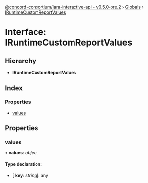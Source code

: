 [@concord-consortium/lara-interactive-api - v0.5.0-pre.2](../README.md) › [Globals](../globals.md) › [IRuntimeCustomReportValues](iruntimecustomreportvalues.md)

# Interface: IRuntimeCustomReportValues

## Hierarchy

* **IRuntimeCustomReportValues**

## Index

### Properties

* [values](iruntimecustomreportvalues.md#values)

## Properties

###  values

• **values**: *object*

#### Type declaration:

* \[ **key**: *string*\]: any
